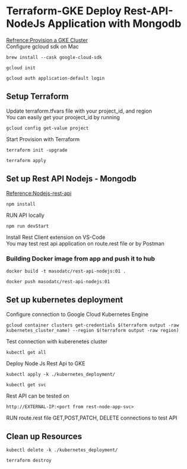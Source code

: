 # Terraform-GKE Deploy Rest-API-NodeJs Application with Mongodb
[Refrence:Provision a GKE Cluster](https://learn.hashicorp.com/tutorials/terraform/gke)<br>
Configure gcloud sdk on Mac
```
brew install --cask google-cloud-sdk
```
```
gcloud init
```
```
gcloud auth application-default login
```
## Setup Terraform
Update terraform.tfvars file with your project_id, and region<br>
You can easily get your prooject_id by running<br>
```
gcloud config get-value project
```
Start Provision with Terraform
```
terraform init -upgrade
```
```
terraform apply
```
## Set up Rest API Nodejs - Mongodb 
[Reference:Nodejs-rest-api](https://github.com/MasoudMoeini/Jenkins-Deploy-App-to-kubernetes/tree/node-rest-api)<br>
```
npm install
```
RUN API locally 
```
npm run devStart
``` 
Install Rest Client extension on VS-Code<br>
You may test rest api application on route.rest file or by Postman<br>
### Building Docker image from app and push it to hub
```
docker build -t masodatc/rest-api-nodejs:01 .
```
```
docker push masodatc/rest-api-nodejs:01 
```
## Set up kubernetes deployment
Configure connection to Google Cloud Kubernetes Engine<br>
```
gcloud container clusters get-credentials $(terraform output -raw kubernetes_cluster_name) --region $(terraform output -raw region)
```
Test connection with kuberenetes cluster 
```
kubectl get all
```
Deploy Node Js Rest Api to GKE
```
kubectl apply -k ./kubernetes_deployment/
```
```
kubectl get svc
```
Rest API can be tested on 
```
http://EXTERNAL-IP:<port from rest-node-app-svc>
```
RUN route.rest file GET,POST,PATCH, DELETE connections to test API<br>
## Clean up Resources
```
kubectl delete -k ./kubernetes_deployment/
```
```
terraform destroy
```
